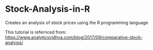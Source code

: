 # Stock-Analysis-in-R
Creates an analysis of stock prices using the R programming language

This tutorial is refernced from: https://www.analyticsvidhya.com/blog/2017/09/comparative-stock-analysis/
